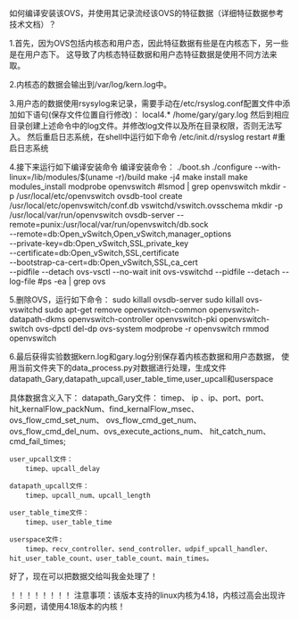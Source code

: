 如何编译安装该OVS，并使用其记录流经该OVS的特征数据（详细特征数据参考技术文档）？

1.首先，因为OVS包括内核态和用户态，因此特征数据有些是在内核态下，另一些是在用户态下。
这导致了内核态特征数据和用户态特征数据是使用不同方法来取。

2.内核态的数据会输出到/var/log/kern.log中。

3.用户态的数据使用rsysylog来记录，需要手动在/etc/rsyslog.conf配置文件中添加如下语句(保存文件位置自行修改)：
local4.*	/home/gary/gary.log
然后到相应目录创建上述命令中的log文件。并修改log文件以及所在目录权限，否则无法写入。
然后重启日志系统，在shell中运行如下命令
/etc/init.d/rsyslog restart #重启日志系统

4.接下来运行如下编译安装命令
编译安装命令：
./boot.sh
./configure --with-linux=/lib/modules/$(uname -r)/build
make -j4
make install
make modules_install
modprobe openvswitch
#lsmod | grep openvswitch
mkdir -p /usr/local/etc/openvswitch
ovsdb-tool create /usr/local/etc/openvswitch/conf.db vswitchd/vswitch.ovsschema
mkdir -p /usr/local/var/run/openvswitch
ovsdb-server --remote=punix:/usr/local/var/run/openvswitch/db.sock \
    --remote=db:Open_vSwitch,Open_vSwitch,manager_options \
    --private-key=db:Open_vSwitch,SSL,private_key \
    --certificate=db:Open_vSwitch,SSL,certificate \
    --bootstrap-ca-cert=db:Open_vSwitch,SSL,ca_cert \
    --pidfile --detach
ovs-vsctl --no-wait init
ovs-vswitchd --pidfile --detach --log-file
#ps -ea | grep ovs

5.删除OVS，运行如下命令：
sudo killall ovsdb-server
sudo killall ovs-vswitchd
sudo apt-get remove openvswitch-common openvswitch-datapath-dkms openvswitch-controller openvswitch-pki openvswitch-switch
ovs-dpctl del-dp ovs-system
modprobe -r openvswitch 
rmmod openvswitch

6.最后获得实验数据kern.log和gary.log分别保存着内核态数据和用户态数据，
  使用当前文件夹下的data_process.py对数据进行处理，生成文件
  datapath_Gary,datapath_upcall,user_table_time,user_upcall和userspace

  具体数据含义入下：
	datapath_Gary文件：
		timep、 ip  、ip、port、port、 
		hit_kernalFlow_packNum、find_kernalFlow_msec、ovs_flow_cmd_set_num、
		ovs_flow_cmd_get_num、ovs_flow_cmd_del_num、ovs_execute_actions_num、
		hit_catch_num、cmd_fail_times;
			
	user_upcall文件：
		timep、upcall_delay
			
	datapath_upcall文件：
		timep、upcall_num、upcall_length

	user_table_time文件：
		timep、user_table_time
			
	userspace文件:
		timep、recv_controller、send_controller、udpif_upcall_handler、hit_user_table_count、user_table_count、main_times。


  好了，现在可以把数据交给叫我金处理了！


！！！！！！！！
注意事项：该版本支持的linux内核为4.18，内核过高会出现许多问题，请使用4.18版本的内核！
